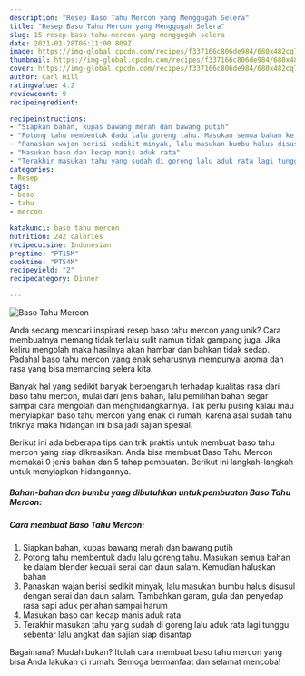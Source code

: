 ```yaml
---
description: "Resep Baso Tahu Mercon yang Menggugah Selera"
title: "Resep Baso Tahu Mercon yang Menggugah Selera"
slug: 15-resep-baso-tahu-mercon-yang-menggugah-selera
date: 2021-01-28T06:11:00.809Z
image: https://img-global.cpcdn.com/recipes/f337166c806de984/680x482cq70/baso-tahu-mercon-foto-resep-utama.jpg
thumbnail: https://img-global.cpcdn.com/recipes/f337166c806de984/680x482cq70/baso-tahu-mercon-foto-resep-utama.jpg
cover: https://img-global.cpcdn.com/recipes/f337166c806de984/680x482cq70/baso-tahu-mercon-foto-resep-utama.jpg
author: Carl Hill
ratingvalue: 4.2
reviewcount: 9
recipeingredient:

recipeinstructions:
- "Siapkan bahan, kupas bawang merah dan bawang putih"
- "Potong tahu membentuk dadu lalu goreng tahu. Masukan semua bahan ke dalam blender kecuali serai dan daun salam. Kemudian haluskan bahan"
- "Panaskan wajan berisi sedikit minyak, lalu masukan bumbu halus disusul dengan serai dan daun salam. Tambahkan garam, gula dan penyedap rasa sapi aduk perlahan sampai harum"
- "Masukan baso dan kecap manis aduk rata"
- "Terakhir masukan tahu yang sudah di goreng lalu aduk rata lagi tunggu sebentar lalu angkat dan sajian siap disantap"
categories:
- Resep
tags:
- baso
- tahu
- mercon

katakunci: baso tahu mercon 
nutrition: 242 calories
recipecuisine: Indonesian
preptime: "PT15M"
cooktime: "PT54M"
recipeyield: "2"
recipecategory: Dinner

---
```



![Baso Tahu Mercon](https://img-global.cpcdn.com/recipes/f337166c806de984/680x482cq70/baso-tahu-mercon-foto-resep-utama.jpg)

Anda sedang mencari inspirasi resep baso tahu mercon yang unik? Cara membuatnya memang tidak terlalu sulit namun tidak gampang juga. Jika keliru mengolah maka hasilnya akan hambar dan bahkan tidak sedap. Padahal baso tahu mercon yang enak seharusnya mempunyai aroma dan rasa yang bisa memancing selera kita.



Banyak hal yang sedikit banyak berpengaruh terhadap kualitas rasa dari baso tahu mercon, mulai dari jenis bahan, lalu pemilihan bahan segar sampai cara mengolah dan menghidangkannya. Tak perlu pusing kalau mau menyiapkan baso tahu mercon yang enak di rumah, karena asal sudah tahu triknya maka hidangan ini bisa jadi sajian spesial.


Berikut ini ada beberapa tips dan trik praktis untuk membuat baso tahu mercon yang siap dikreasikan. Anda bisa membuat Baso Tahu Mercon memakai 0 jenis bahan dan 5 tahap pembuatan. Berikut ini langkah-langkah untuk menyiapkan hidangannya.

<!--inarticleads1-->

##### Bahan-bahan dan bumbu yang dibutuhkan untuk pembuatan Baso Tahu Mercon:





<!--inarticleads2-->

##### Cara membuat Baso Tahu Mercon:

1. Siapkan bahan, kupas bawang merah dan bawang putih
1. Potong tahu membentuk dadu lalu goreng tahu. Masukan semua bahan ke dalam blender kecuali serai dan daun salam. Kemudian haluskan bahan
1. Panaskan wajan berisi sedikit minyak, lalu masukan bumbu halus disusul dengan serai dan daun salam. Tambahkan garam, gula dan penyedap rasa sapi aduk perlahan sampai harum
1. Masukan baso dan kecap manis aduk rata
1. Terakhir masukan tahu yang sudah di goreng lalu aduk rata lagi tunggu sebentar lalu angkat dan sajian siap disantap




Bagaimana? Mudah bukan? Itulah cara membuat baso tahu mercon yang bisa Anda lakukan di rumah. Semoga bermanfaat dan selamat mencoba!
